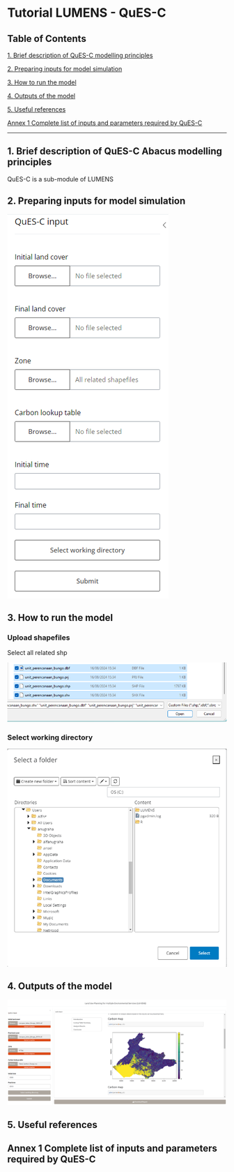 # Tutorial LUMENS - QuES-C

## Table of Contents

[1. Brief description of QuES-C modelling principles](#_toc_description)

[2. Preparing inputs for model simulation](#_toc_inputs)

[3. How to run the model](#_toc_run)

[4. Outputs of the model](#_toc_outputs)

[5. Useful references](#_toc_refs)

[Annex 1 Complete list of inputs and parameters required by QuES-C](#_toc_annex)

------------------------------------------------------------------------

## <a name="_toc_description"></a>1. Brief description of QuES-C Abacus modelling principles

QuES-C is a sub-module of LUMENS

## <a name="_toc_inputs"></a>2. Preparing inputs for model simulation

![](www/img/inputs.png)

## <a name="_toc_run"></a>3. How to run the model

### Upload shapefiles

Select all related shp

![](www/img/shp.png)

### Select working directory

![](www/img/wd.png)

## <a name="_toc_outputs"></a>4. Outputs of the model

![](www/img/v1.png)

## <a name="_toc_refs"></a>5. Useful references

## <a name="_toc_annex"></a>Annex 1 Complete list of inputs and parameters required by QuES-C



